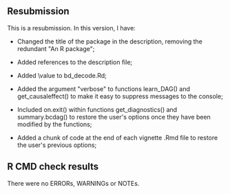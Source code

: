 ## Resubmission

This is a resubmission. In this version, I have:

* Changed the title of the package in the description, removing the redundant "An R package";

* Added references to the description file;

* Added \value to bd_decode.Rd;

* Added the argument "verbose" to functions learn_DAG() and get_causaleffect() to make it easy to suppress messages to the console;

* Included on.exit() within functions get_diagnostics() and summary.bcdag() to restore the user's options once they have been modified by the functions;

* Added a chunk of code at the end of each vignette .Rmd file to restore the user's previous options;

## R CMD check results

There were no ERRORs, WARNINGs or NOTEs. 
